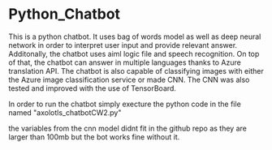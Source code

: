# Python_Chatbot

This is a python chatbot. It uses bag of words model as well as deep neural network in order to interpret user input and provide relevant answer.
Additonally, the chatbot uses aiml logic file and speech recognition.
On top of that, the chatbot can answer in multiple languages thanks to Azure translation API.
The chatbot is also capable of classifying images with either the Azure image classification service or made CNN.
The CNN was also tested and improved with the use of TensorBoard.

In order to run the chatbot simply execture the python code in the file named "axolotls_chatbotCW2.py"

the variables from the cnn model didnt fit in the github repo as they are larger than 100mb but the bot works fine without it.
